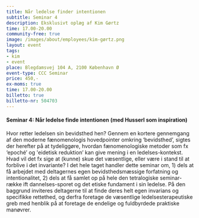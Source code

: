 ```yaml
---
title: Når ledelse finder intentionen
subtitle: Seminar 4
description: Eksklusivt oplæg af Kim Gørtz
time: 17.00-20.00
community-free: true
image: /images/about/employees/kim-gørtz.png
layout: event
tags:
- kim
- event
place: Blegdamsvej 104 A, 2100 København Ø
event-type: CCC Seminar
price: 450,-
ex-moms: true
time: 17.00-20.00
billetto: true
billetto-nr: 504703
---
```

#### Seminar 4: Når ledelse finde intentionen (med Husserl som inspiration)

Hvor retter ledelsen sin bevidsthed hen? Gennem en kortere gennemgang af den moderne fænomenologis hovedpointer omkring ‘bevidsthed’, sigtes der herefter på at tydeliggøre, hvordan fænomenologiske metoder som fx ‘epoché’ og 'eidetisk reduktion’ kan give mening i en ledelses-kontekst. Hvad vil det fx sige at (kunne) skue det væsentlige, eller være i stand til at forblive i det invariante? I det hele taget handler dette seminar om, 1) dels at få arbejdet med deltagernes egen bevidsthedsmæssige forfatning og intentionalitet, 2) dels at få samlet op på hele den tetralogiske seminar-række ift dannelses-sporet og det etiske fundament i sin ledelse. På den baggrund inviteres deltagerne til at finde deres helt egen invarians og specifikke rettethed, og derfra foretage de væsentlige ledelsesterapeutiske greb med henblik på at foretage de endelige og fuldbyrdede praktiske manøvrer.